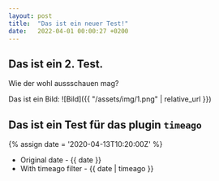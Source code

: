 ```yaml
---
layout: post
title:  "Das ist ein neuer Test!"
date:   2022-04-01 00:00:27 +0200
---
```


## Das ist ein 2. Test.

Wie der wohl aussschauen mag?

Das ist ein Bild: ![Bild]({{ "/assets/img/1.png" | relative_url }})

## Das ist ein Test für das plugin `timeago`

{% assign date = '2020-04-13T10:20:00Z' %}

- Original date - {{ date }}
- With timeago filter - {{ date | timeago }}